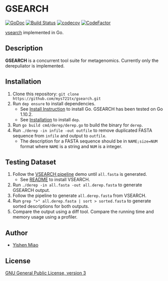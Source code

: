 # GSEARCH

[![GoDoc](https://godoc.org/github.com/mys721tx/gsearch?status.svg)](https://godoc.org/github.com/mys721tx/gsearch)
[![Build Status](https://travis-ci.com/mys721tx/gsearch.svg?branch=master)](https://travis-ci.com/mys721tx/gsearch)
[![codecov](https://codecov.io/gh/mys721tx/gsearch/branch/master/graph/badge.svg)](https://codecov.io/gh/mys721tx/gsearch)
[![CodeFactor](https://www.codefactor.io/repository/github/mys721tx/gsearch/badge)](https://www.codefactor.io/repository/github/mys721tx/gsearch)

[vsearch](https://github.com/torognes/vsearch) implemented in Go.

## Description

**GSEARCH** is a concurrent tool suite for metagenomics. Currently only the
derepuliator is implemented.

## Installation

1. Clone this repository: `git clone https://github.com/mys721tx/gsearch.git`
2. Run `dep ensure` to install dependencies.
    * See [Install Instruction](https://golang.org/doc/install) to install Go.
        GSEARCH has been tested on Go 1.10.2.
    * See [Installation](https://golang.github.io/dep/docs/installation.html) to
        install `dep`.
3. Run `go build cmd/derep/derep.go` to build the binary for `derep`.
4. Run `./derep -in infile -out outfile` to remove duplicated FASTA sequence
    from `infile` and output to `outfile`.
    * The description for a FASTA sequence should be in `NAME;size=NUM` format
        where `NAME` is a string and `NUM` is a integer.

## Testing Dataset

1. Follow the [VSEARCH pipeline](https://github.com/torognes/vsearch/wiki/VSEARCH-pipeline)
    demo until `all.fasta` is generated.
    * See [README](https://github.com/torognes/vsearch) to install VSEARCH.
2. Run `./derep -in all.fasta -out all.derep.fasta` to generate GSEARCH output.
3. Follow the pipeline to generate `all.derep.fasta` from VSEARCH.
4. Run `grep ">" all.derep.fasta | sort > sorted.fasta` to generate sorted
    descriptions for both outputs.
5. Compare the output using a diff tool. Compare the running time and memory
    usage using a profiler.

## Author

* [Yishen Miao](https://github.com/mys721tx)

## License

[GNU General Public License, version 3](http://www.gnu.org/licenses/gpl-3.0.html)
